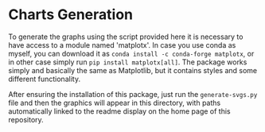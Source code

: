 # Charts Generation 

To generate the graphs using the script provided here it is necessary to have access to a module named 'matplotx'. In case you use conda as myself, you can download it as `conda install -c conda-forge matplotx`, or in other case simply run `pip install matplotx[all]`. The package works simply and basically the same as Matplotlib, but it contains styles and some different functionality.

After ensuring the installation of this package, just run the `generate-svgs.py` file and then the graphics will appear in this directory, with paths automatically linked to the readme display on the home page of this repository.